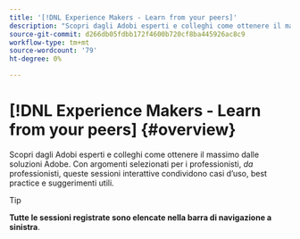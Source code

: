 ```yaml
---
title: '[!DNL Experience Makers - Learn from your peers]'
description: "Scopri dagli Adobi esperti e colleghi come ottenere il massimo dalle soluzioni Adobe. [!DNL Experience Makers - Learn from your peers] è una serie globale di eventi di apprendimento virtuale per i clienti, incentrati sull’approfondimento di [!DNL Adobe Experience Cloud] soluzioni."
source-git-commit: d266db05fdbb172f4600b720cf8ba445926ac8c9
workflow-type: tm+mt
source-wordcount: '79'
ht-degree: 0%

---
```


# [!DNL Experience Makers - Learn from your peers] {#overview}

<!-- <img alt="Experience Makers Learn from your peers" src="./assets/skill-exchange.png" /> -->

Scopri dagli Adobi esperti e colleghi come ottenere il massimo dalle soluzioni Adobe. Con argomenti selezionati per i professionisti, _da_ professionisti, queste sessioni interattive condividono casi d’uso, best practice e suggerimenti utili.

>[!TIP]
>
>**Tutte le sessioni registrate sono elencate nella barra di navigazione a sinistra**.
